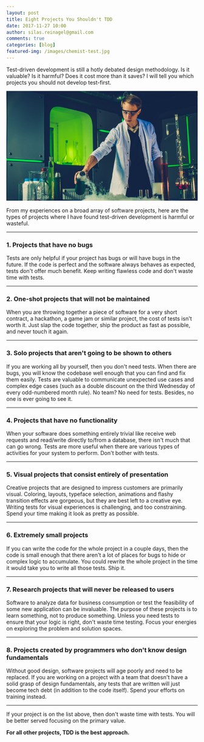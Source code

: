 ```yaml
---
layout: post
title: Eight Projects You Shouldn't TDD
date: 2017-11-27 10:00
author: silas.reinagel@gmail.com
comments: true
categories: [blog]
featured-img: /images/chemist-test.jpg
---
```


Test-driven development is still a hotly debated design methodology. Is it valuable? Is it harmful? Does it cost more than it saves? I will tell you which projects you should not develop test-first. 

<div class="container"><img src="/images/chemist-test.jpg" alt="Should I Test This?"  /></div>

From my experiences on a broad array of software projects, here are the types of projects where I have found test-driven development is harmful or wasteful. 

----

### 1. Projects that have no bugs

Tests are only helpful if your project has bugs or will have bugs in the future. If the code is perfect and the software always behaves as expected, tests don't offer much benefit. Keep writing flawless code and don't waste time with tests. 

----

### 2. One-shot projects that will not be maintained

When you are throwing together a piece of software for a very short contract, a hackathon, a game jam or similar project, the cost of tests isn't worth it. Just slap the code together, ship the product as fast as possible, and never touch it again. 

----

### 3. Solo projects that aren't going to be shown to others

If you are working all by yourself, then you don't need tests. When there are bugs, you will know the codebase well enough that you can find and fix them easily. Tests are valuable to communicate unexpected use cases and complex edge cases (such as a double discount on the third Wednesday of every odd-numbered month rule). No team? No need for tests. Besides, no one is ever going to see it. 

----

### 4. Projects that have no functionality

When your software does something entirely trivial like receive web requests and read/write directly to/from a database, there isn't much that can go wrong. Tests are more useful when there are various types of activities for your system to perform. Don't bother with tests. 

----

### 5. Visual projects that consist entirely of presentation

Creative projects that are designed to impress customers are primarily visual. Coloring, layouts, typeface selection, animations and flashy transition effects are gorgeous, but they are best left to a creative eye. Writing tests for visual experiences is challenging, and too constraining. Spend your time making it look as pretty as possible. 

----

### 6. Extremely small projects

If you can write the code for the whole project in a couple days, then the code is small enough that there aren't a lot of places for bugs to hide or complex logic to accumulate. You could rewrite the whole project in the time it would take you to write all those tests. Ship it. 

----

### 7. Research projects that will never be released to users

Software to analyze data for business consumption or test the feasibility of some new application can be invaluable. The purpose of these projects is to learn something, not to produce something. Unless you need tests to ensure that your logic is right, don't waste time testing. Focus your energies on exploring the problem and solution spaces.

----

### 8. Projects created by programmers who don't know design fundamentals

Without good design, software projects will age poorly and need to be replaced. If you are working on a project with a team that doesn't have a solid grasp of design fundamentals, any tests that are written will just become tech debt (in addition to the code itself). Spend your efforts on training instead. 

----

If your project is on the list above, then don't waste time with tests. You will be better served focusing on the primary value. 

**For all other projects, TDD is the best approach.** 
